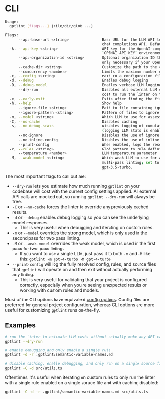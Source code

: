 # CLI

```bash
Usage:
  gptlint [flags...] [file/dir/glob ...]

Flags:
      --api-base-url <string>               Base URL for the LLM API to use which must be compatible with the OpenAI
                                            chat completions API. Defaults to the OpenAI API.
  -k, --api-key <string>                    API key for the OpenAI-compatible LLM API. Defaults to the value of the
                                            `OPENAI_API_KEY` environment variable.
      --api-organization-id <string>        Optional organization ID that should be billed for LLM API requests. This is
                                            only necessary if your OpenAI API key is scoped to multiple organizations.
      --cache-dir <string>                  Customize the path to the cache directory
      --concurrency <number>                Limits the maximum number of concurrent tasks
  -c, --config <string>                     Path to a configuration file
  -d, --debug                               Enables debug logging
  -D, --debug-model                         Enables verbose LLM logging
      --dry-run                             Disables all external LLM calls and outputs an estimate of what it would
                                            cost to run the linter on the given config
  -e, --early-exit                          Exits after finding the first error
  -h, --help                                Show help
      --ignore-file <string>                Path to file containing ignore patterns (default: ".gptlintignore")
      --ignore-pattern <string>             Pattern of files to ignore (in addition to .gptlintignore)
  -m, --model <string>                      Which LLM to use for assessing rule conformance. Defaults to gpt-4.
  -C, --no-cache                            Disables caching
  -S, --no-debug-stats                      Disables logging of cumulative LLM stats, including total tokens and cost
                                            (logging LLM stats is enabled by default)
      --no-ignore                           Disables the use of ignore files and patterns
      --no-inline-config                    Disables the use of inline rule config inside of source files
      --print-config                        When enabled, logs the resolved config and parsed rules and then exits
  -r, --rules <string>                      Glob pattern to rule definition markdown files.
      --temperature <number>                LLM temperature parameter
  -M, --weak-model <string>                 Which weak LLM to use for assessing rule conformance (optional; used for
                                            multi-pass linting; set to "none" to disable two-pass linting). Defaults to
                                            gpt-3.5-turbo.
```

The most important flags to call out are:

- `--dry-run` lets you estimate how much running `gptlint` on your codebase will cost with the current config settings applied. All external API calls are mocked out, so running `gptlint --dry-run` will always be free.
- `-C` or `--no-cache` forces the linter to override any previously cached results.
- `-d` or `--debug` enables debug logging so you can see the underlying model responses.
  - This is very useful when debugging and iterating on custom rules.
- `-m` or `--model` overrides the strong model, which is only used in the second pass for two-pass linting.
- `-M` or `--weak-model` overrides the weak model, which is used in the first pass for two-pass linting.
  - If you want to use a single LLM, just pass it to both `-m` and `-M` like this: `gptlint -m gpt-4-turbo -M gpt-4-turbo`
- `--print-config` will log the fully resolved config, rules, and source files that `gptlint` will operate on and then exit without actually performing any linting.
  - This is very useful for validating that your project is configured correctly, especially when you're seeing unexpected results or working with custom rules and models.

Most of the CLI options have equivalent [config options](./config.md). Config files are preferred for general project configuration, whereas CLI options are more useful for customizing `gptlint` runs on-the-fly.

## Examples

```sh
# run the linter to estimate LLM costs without actually make any API calls
gptlint --dry-run
```

```sh
# enable debugging and only enable a single rule
gptlint -d -r .gptlint/semantic-variable-names.md
```

```sh
# disable caching, enable debugging, and only run on a single source file
gptlint -C -d src/utils.ts
```

Oftentimes, it's useful when iterating on custom rules to only run the linter with a single rule enabled on a single soruce file and with caching disabled:

```sh
gptlint -C -d -r .gptlint/semantic-variable-names.md src/utils.ts
```
